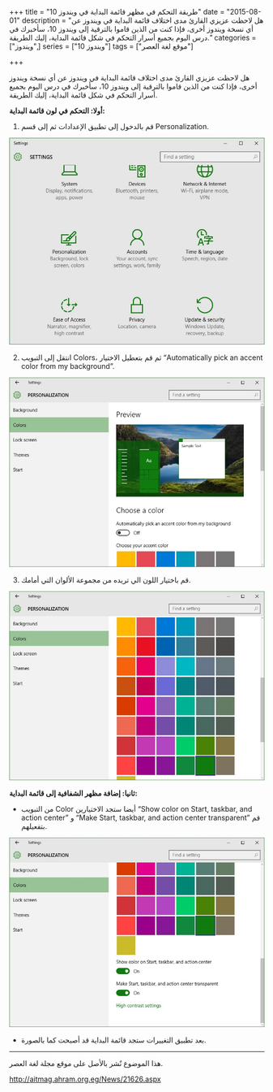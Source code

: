 +++
title = "طريقة التحكم في مظهر قائمة البداية في ويندوز 10"
date = "2015-08-01"
description = "هل لاحظت عزيزي القارئ مدى اختلاف قائمة البداية في ويندوز عن أي نسخة ويندوز أخرى، فإذا كنت من الذين قاموا بالترقية إلى ويندوز 10، سأخبرك في درس اليوم بجميع أسرار التحكم في شكل قائمة البداية، إليك الطريقة."
categories = ["ويندوز",]
series = ["ويندوز 10"]
tags = ["موقع لغة العصر"]

+++

هل لاحظت عزيزي القارئ مدى اختلاف قائمة البداية في ويندوز عن أي نسخة ويندوز أخرى، فإذا كنت من الذين قاموا بالترقية إلى ويندوز 10، سأخبرك في درس اليوم بجميع أسرار التحكم في شكل قائمة البداية، إليك الطريقة.

**أولا: التحكم في لون قائمة البداية:**

1. قم بالدخول إلى تطبيق الإعدادات ثم إلى قسم Personalization.

![](images/2015-635740357393590284-359.jpg "1")

2. انتقل إلى التبويب Colors، ثم قم بتعطيل الاختيار “Automatically pick an accent color from my background”.

![](images/2015-635740357693277784-327.jpg "2")

3. قم باختيار اللون الي تريده من مجموعة الألوان التي أمامك.

![](images/2015-635740358466246534-624.jpg "3")

**ثانيا: إضافة مظهر الشفافية إلى قائمة البداية:**

-   من التبويب Color أيضا ستجد الاختيارين “Show color on Start, taskbar, and action center” و “Make Start, taskbar, and action center transparent” قم بتفعيلهم.

![](images/2015-635740360150309034-30.jpg "4")

-   بعد تطبيق التغييرات ستجد قائمة البداية قد أصبحت كما بالصورة.

---

هذا الموضوع نٌشر باﻷصل على موقع مجلة لغة العصر.

http://aitmag.ahram.org.eg/News/21626.aspx
